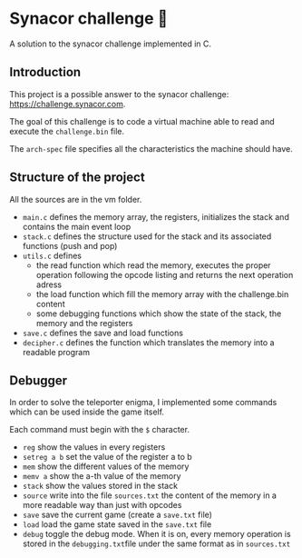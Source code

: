 # Synacor challenge 👾
A solution to the synacor challenge implemented in C.

## Introduction 

This project is a possible answer to the synacor challenge: https://challenge.synacor.com.

The goal of this challenge is to code a virtual machine able to read and execute the `challenge.bin` file.

The `arch-spec` file specifies all the characteristics the machine should have.

## Structure of the project

All the sources are in the vm folder.

- `main.c`
    defines the memory array, the registers, initializes the stack and contains the main event loop
- `stack.c`
    defines the structure used for the stack and its associated functions (push and pop)
- `utils.c`
    defines 
    - the read function which read the memory, executes the proper operation following the opcode listing and returns the next operation adress
    - the load function which fill the memory array with the challenge.bin content
    - some debugging functions which show the state of the stack, the memory and the registers
- `save.c`
    defines the save and load functions
- `decipher.c`
    defines the function which translates the memory into a readable program
    

## Debugger 

In order to solve the teleporter enigma, I implemented some commands which can be used inside the game itself. 

Each command must begin with the `$` character. 

- `reg` 
    show the values in every registers
- `setreg a b`
    set the value of the register a to b
- `mem`
    show the different values of the memory
- `memv a`
    show the a-th value of the memory
- `stack`
    show the values stored in the stack
- `source`
    write into the file `sources.txt` the content of the memory in a more readable way than just with opcodes
- `save`
    save the current game (create a `save.txt` file)
- `load`
    load the game state saved in the `save.txt` file
- `debug`
    toggle the debug mode. When it is on, every memory operation is stored in the `debugging.txt`file under the same format as in `sources.txt` 
